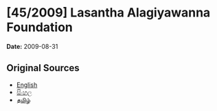 # [45/2009] Lasantha Alagiyawanna Foundation

**Date:** 2009-08-31

## Original Sources

- [English](https://documents.gov.lk/view/acts/2009/8/45-2009_E.pdf)
- [සිංහල](https://documents.gov.lk/view/acts/2009/8/45-2009_S.pdf)
- [தமிழ்](https://documents.gov.lk/view/acts/2009/8/45-2009_T.pdf)
